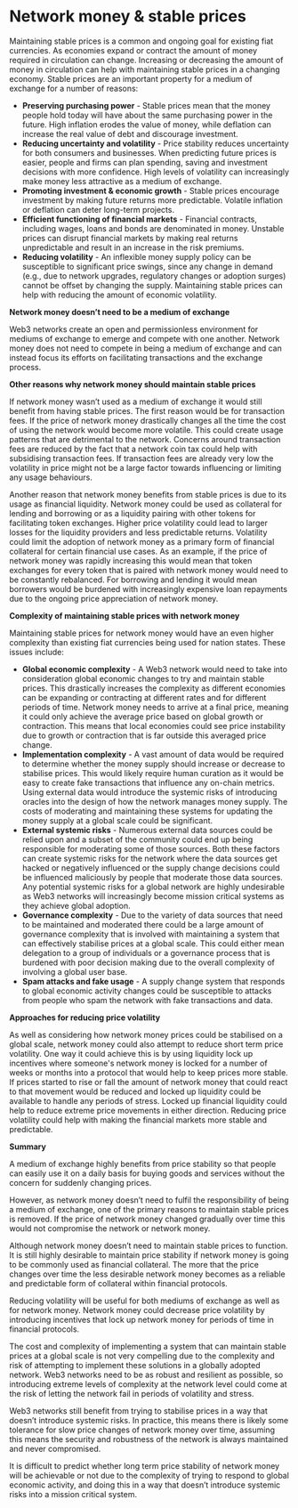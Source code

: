 # Network money & stable prices

Maintaining stable prices is a common and ongoing goal for existing fiat currencies. As economies expand or contract the amount of money required in circulation can change. Increasing or decreasing the amount of money in circulation can help with maintaining stable prices in a changing economy. Stable prices are an important property for a medium of exchange for a number of reasons:

* **Preserving purchasing power** - Stable prices mean that the money people hold today will have about the same purchasing power in the future. High inflation erodes the value of money, while deflation can increase the real value of debt and discourage investment.
* **Reducing uncertainty and volatility** - Price stability reduces uncertainty for both consumers and businesses. When predicting future prices is easier, people and firms can plan spending, saving and investment decisions with more confidence. High levels of volatility can increasingly make money less attractive as a medium of exchange.
* **Promoting investment & economic growth** - Stable prices encourage investment by making future returns more predictable. Volatile inflation or deflation can deter long-term projects.
* **Efficient functioning of financial markets** - Financial contracts, including wages, loans and bonds are denominated in money. Unstable prices can disrupt financial markets by making real returns unpredictable and result in an increase in the risk premiums.
* **Reducing volatility** - An inflexible money supply policy can be susceptible to significant price swings, since any change in demand (e.g., due to network upgrades, regulatory changes or adoption surges) cannot be offset by changing the supply. Maintaining stable prices can help with reducing the amount of economic volatility.



**Network money doesn’t need to be a medium of exchange**

Web3 networks create an open and permissionless environment for mediums of exchange to emerge and compete with one another. Network money does not need to compete in being a medium of exchange and can instead focus its efforts on facilitating transactions and the exchange process.



**Other reasons why network money should maintain stable prices**

If network money wasn’t used as a medium of exchange it would still benefit from having stable prices. The first reason would be for transaction fees. If the price of network money drastically changes all the time the cost of using the network would become more volatile. This could create usage patterns that are detrimental to the network. Concerns around transaction fees are reduced by the fact that a network coin tax could help with subsidising transaction fees. If transaction fees are already very low the volatility in price might not be a large factor towards influencing or limiting any usage behaviours.

Another reason that network money benefits from stable prices is due to its usage as financial liquidity. Network money could be used as collateral for lending and borrowing or as a liquidity pairing with other tokens for facilitating token exchanges. Higher price volatility could lead to larger losses for the liquidity providers and less predictable returns. Volatility could limit the adoption of network money as a primary form of financial collateral for certain financial use cases. As an example, if the price of network money was rapidly increasing this would mean that token exchanges for every token that is paired with network money would need to be constantly rebalanced. For borrowing and lending it would mean borrowers would be burdened with increasingly expensive loan repayments due to the ongoing price appreciation of network money.



**Complexity of maintaining stable prices with network money**

Maintaining stable prices for network money would have an even higher complexity than existing fiat currencies being used for nation states. These issues include:

* **Global economic complexity** - A Web3 network would need to take into consideration global economic changes to try and maintain stable prices. This drastically increases the complexity as different economies can be expanding or contracting at different rates and for different periods of time. Network money needs to arrive at a final price, meaning it could only achieve the average price based on global growth or contraction. This means that local economies could see price instability due to growth or contraction that is far outside this averaged price change.
* **Implementation complexity** - A vast amount of data would be required to determine whether the money supply should increase or decrease to stabilise prices. This would likely require human curation as it would be easy to create fake transactions that influence any on-chain metrics. Using external data would introduce the systemic risks of introducing oracles into the design of how the network manages money supply. The costs of moderating and maintaining these systems for updating the money supply at a global scale could be significant.
* **External systemic risks** - Numerous external data sources could be relied upon and a subset of the community could end up being responsible for moderating some of those sources. Both these factors can create systemic risks for the network where the data sources get hacked or negatively influenced or the supply change decisions could be influenced maliciously by people that moderate those data sources. Any potential systemic risks for a global network are highly undesirable as Web3 networks will increasingly become mission critical systems as they achieve global adoption.
* **Governance complexity** - Due to the variety of data sources that need to be maintained and moderated there could be a large amount of governance complexity that is involved with maintaining a system that can effectively stabilise prices at a global scale. This could either mean delegation to a group of individuals or a governance process that is burdened with poor decision making due to the overall complexity of involving a global user base.
* **Spam attacks and fake usage** - A supply change system that responds to global economic activity changes could be susceptible to attacks from people who spam the network with fake transactions and data.



**Approaches for reducing price volatility**

As well as considering how network money prices could be stabilised on a global scale, network money could also attempt to reduce short term price volatility. One way it could achieve this is by using liquidity lock up incentives where someone's network money is locked for a number of weeks or months into a protocol that would help to keep prices more stable. If prices started to rise or fall the amount of network money that could react to that movement would be reduced and locked up liquidity could be available to handle any periods of stress. Locked up financial liquidity could help to reduce extreme price movements in either direction. Reducing price volatility could help with making the financial markets more stable and predictable.



**Summary**

A medium of exchange highly benefits from price stability so that people can easily use it on a daily basis for buying goods and services without the concern for suddenly changing prices.

However, as network money doesn’t need to fulfil the responsibility of being a medium of exchange, one of the primary reasons to maintain stable prices is removed. If the price of network money changed gradually over time this would not compromise the network or network money.

Although network money doesn’t need to maintain stable prices to function. It is still highly desirable to maintain price stability if network money is going to be commonly used as financial collateral. The more that the price changes over time the less desirable network money becomes as a reliable and predictable form of collateral within financial protocols.

Reducing volatility will be useful for both mediums of exchange as well as for network money. Network money could decrease price volatility by introducing incentives that lock up network money for periods of time in financial protocols.

The cost and complexity of implementing a system that can maintain stable prices at a global scale is not very compelling due to the complexity and risk of attempting to implement these solutions in a globally adopted network. Web3 networks need to be as robust and resilient as possible, so introducing extreme levels of complexity at the network level could come at the risk of letting the network fail in periods of volatility and stress.

Web3 networks still benefit from trying to stabilise prices in a way that doesn’t introduce systemic risks. In practice, this means there is likely some tolerance for slow price changes of network money over time, assuming this means the security and robustness of the network is always maintained and never compromised.

It is difficult to predict whether long term price stability of network money will be achievable or not due to the complexity of trying to respond to global economic activity, and doing this in a way that doesn’t introduce systemic risks into a mission critical system.
